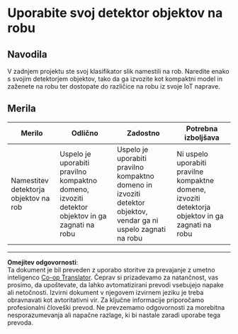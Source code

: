 <!--
CO_OP_TRANSLATOR_METADATA:
{
  "original_hash": "3cf7783991ec0ee4f6041223924894c7",
  "translation_date": "2025-08-28T14:31:32+00:00",
  "source_file": "5-retail/lessons/2-check-stock-device/assignment.md",
  "language_code": "sl"
}
-->
# Uporabite svoj detektor objektov na robu

## Navodila

V zadnjem projektu ste svoj klasifikator slik namestili na rob. Naredite enako s svojim detektorjem objektov, tako da ga izvozite kot kompaktni model in zaženete na robu ter dostopate do različice na robu iz svoje IoT naprave.

## Merila

| Merilo | Odlično | Zadostno | Potrebna izboljšava |
| ------- | -------- | -------- | ------------------- |
| Namestitev detektorja objektov na rob | Uspelo je uporabiti pravilno kompaktno domeno, izvoziti detektor objektov in ga zagnati na robu | Uspelo je uporabiti pravilno kompaktno domeno in izvoziti detektor objektov, vendar ga ni uspelo zagnati na robu | Ni uspelo uporabiti pravilne kompaktne domene, izvoziti detektorja objektov in ga zagnati na robu |

---

**Omejitev odgovornosti**:  
Ta dokument je bil preveden z uporabo storitve za prevajanje z umetno inteligenco [Co-op Translator](https://github.com/Azure/co-op-translator). Čeprav si prizadevamo za natančnost, vas prosimo, da upoštevate, da lahko avtomatizirani prevodi vsebujejo napake ali netočnosti. Izvirni dokument v njegovem izvirnem jeziku je treba obravnavati kot avtoritativni vir. Za ključne informacije priporočamo profesionalni človeški prevod. Ne prevzemamo odgovornosti za morebitna nesporazumevanja ali napačne razlage, ki bi nastale zaradi uporabe tega prevoda.